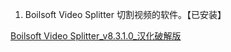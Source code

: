 

1. Boilsoft Video Splitter  切割视频的软件。【已安装】

[Boilsoft Video Splitter_v8.3.1.0_汉化破解版](https://www.423down.com/2992.html)
